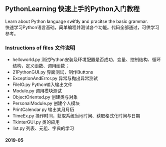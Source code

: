 ## PythonLearning 快速上手的Python入门教程

Learn about Python language swiftly and pracitse the basic grammar.<br/>
快速学习Python语言基础，简单编程并测试各个功能。代码全部通过，可供学习参考。

### Instructions of files 文件说明
 - helloworld.py  测试Python安装及环境配置是否成功，变量、控制结构、循环结构，定义函数、调用函数；
 - 21PythonGUI.py  界面测试，制作Buttons
 - ExceptionAndError.py  异常与抛出异常测试
 - FileIO.py  Python输入输出文件
 - Module.py  调用模块测试
 - ObjectOriented.py  创建类与对象
 - PersonalModule.py  创建个人模块
 - PrintCalendar.py  输出某月月历
 - TimeEx.py  操作时间，获取系统当地时间、获取格式化时间与日期
 - TkinterGUI.py  类的应用
 - list.py  列表、元组、字典的学习

#### 2019-05

